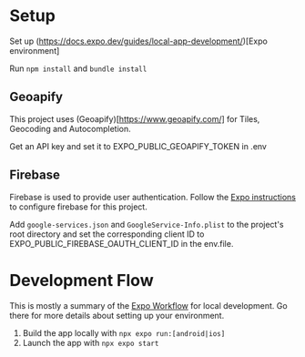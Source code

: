 
# Setup
Set up (https://docs.expo.dev/guides/local-app-development/)[Expo environment]

Run `npm install` and `bundle install`

## Geoapify
This project uses (Geoapify)[https://www.geoapify.com/] for Tiles, Geocoding and Autocompletion.

Get an API key and set it to EXPO_PUBLIC_GEOAPIFY_TOKEN in .env

## Firebase

Firebase is used to provide user authentication.
Follow the [Expo instructions](https://docs.expo.dev/guides/using-firebase/#using-react-native-firebase) to configure firebase for this project.

Add `google-services.json` and
`GoogleService-Info.plist` to the project's root directory
and set the corresponding client ID to
EXPO_PUBLIC_FIREBASE_OAUTH_CLIENT_ID in the env.file.

# Development Flow
This is mostly a summary of the [Expo Workflow](https://docs.expo.dev/workflow/overview/) for local development. Go there for more details about setting up your environment.

1. Build the app locally with `npx expo run:[android|ios]` 
2. Launch the app with `npx expo start`
